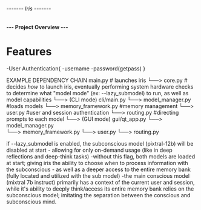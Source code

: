 ###### ------- Iris ------- ######
#### --- Project Overview --- ####

# Features
-User Authentication{
-username
-password(getpass)
}


EXAMPLE DEPENDENCY CHAIN 
main.py    # launches iris
└──> core.py   # decides *how* to launch iris, eventually performing system hardware checks to determine what "model mode"  (ex: --lazy_submodel) to run, as well as model capabilities
     └──> (CLI mode) cli/main.py
             └──> model_manager.py     #loads models
            └──> memory_framework.py   #memory management
             └──> user.py              #user and session authentication
             └──> routing.py           #directing prompts to each model
     └──> (GUI mode) gui/qt_app.py
             └──> model_manager.py  
             └──> memory_framework.py
             └──> user.py
             └──> routing.py

if --lazy_submodel is enabled, the subconscious model (pixtral-12b) will be disabled at start - allowing for only on-demand usage (like in deep reflections and deep-think tasks)
    -without this flag, both models are loaded at start; giving iris the ability to choose when to process information with the subconscious - as well as a deeper access to the entire memory bank (fully located and utilized with the sub model)
    -the main conscious model (mixtral 7b instruct) primarily has a context of the current user and session, while it's ability to deeply think/access its entire memory bank relies on the subconscious model; imitating the separation between the conscious and subconscious mind.

